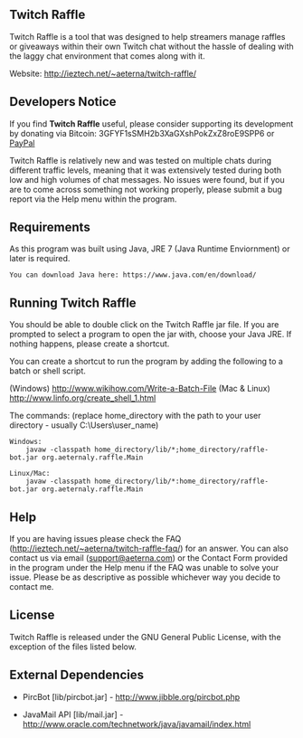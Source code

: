 Twitch Raffle
-------------
Twitch Raffle is a tool that was designed to help streamers manage raffles or giveaways within their
own Twitch chat without the hassle of dealing with the laggy chat environment that comes along with it.

Website: http://ieztech.net/~aeterna/twitch-raffle/


Developers Notice
-----------------
If you find <b>Twitch Raffle</b> useful, please consider supporting its development by donating via
Bitcoin: 3GFYF1sSMH2b3XaGXshPokZxZ8roE9SPP6 or [PayPal](https://www.paypal.com/cgi-bin/webscr?cmd=_s-xclick&hosted_button_id=UME5EXWKE9SSC)

Twitch Raffle is relatively new and was tested on multiple chats during different traffic levels,
meaning that it was extensively tested during both low and high volumes of chat messages. No
issues were found, but if you are to come across something not working properly, please submit
a bug report via the Help menu within the program.


Requirements
------------
As this program was built using Java, JRE 7 (Java Runtime Enviornment) or later is required.

	You can download Java here: https://www.java.com/en/download/


Running Twitch Raffle
---------------------
You should be able to double click on the Twitch Raffle jar file. If you are prompted to select
a program to open the jar with, choose your Java JRE. If nothing happens, please create a shortcut.

You can create a shortcut to run the program by adding the following to a batch or shell script.

(Windows) http://www.wikihow.com/Write-a-Batch-File
(Mac & Linux) http://www.linfo.org/create_shell_1.html

The commands:
(replace home_directory with the path to your user directory - usually C:\Users\user_name\)
		
	Windows:
		javaw -classpath home_directory/lib/*;home_directory/raffle-bot.jar org.aeternaly.raffle.Main
			
	Linux/Mac:
		javaw -classpath home_directory/lib/*:home_directory/raffle-bot.jar org.aeternaly.raffle.Main


Help
----
If you are having issues please check the FAQ (http://ieztech.net/~aeterna/twitch-raffle-faq/) for an answer.
You can also contact us via email (support@aeterna.com) or the Contact Form provided in the program under the Help menu
if the FAQ was unable to solve your issue. Please be as descriptive as possible whichever way you decide to contact me.


License
-------
Twitch Raffle is released under the GNU General Public License, with the exception of the files listed below.


External Dependencies
---------------------
* PircBot [lib/pircbot.jar] - http://www.jibble.org/pircbot.php

* JavaMail API [lib/mail.jar] - http://www.oracle.com/technetwork/java/javamail/index.html